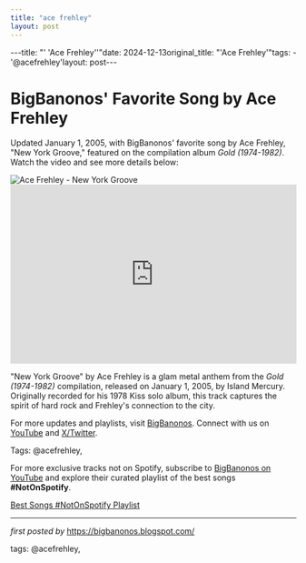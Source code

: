 ```yaml
---
title: "ace frehley"
layout: post
---
```

---title: "' 'Ace Frehley''"date: 2024-12-13original_title: "'Ace Frehley'"tags:  - '@acefrehley'layout: post---<!-- Post Title --><h1 >BigBanonos' Favorite Song by Ace Frehley</h1> <!-- Introductory Text --><p >Updated January 1, 2005, with BigBanonos' favorite song by Ace Frehley, "New York Groove," featured on the compilation album *Gold (1974-1982)*. Watch the video and see more details below:</p> <!-- Featured Image --><div > <img src="https://i.ytimg.com/vi/R4JihUaJxiA/mqdefault.jpg" alt="Ace Frehley - New York Groove" /></div> <!-- YouTube Video Embed --><div > <iframe width="100%" height="315" src="https://www.youtube.com/embed/LKdHy18rZcI" title="Ace Frehley - New York groove (Kiss Solo albums 1978)" frameborder="0" allow="accelerometer; autoplay; clipboard-write; encrypted-media; gyroscope; picture-in-picture; web-share" referrerpolicy="strict-origin-when-cross-origin" allowfullscreen></iframe></div> <!-- Song Information --><div > <p>"New York Groove" by Ace Frehley is a glam metal anthem from the *Gold (1974-1982)* compilation, released on January 1, 2005, by Island Mercury. Originally recorded for his 1978 Kiss solo album, this track captures the spirit of hard rock and Frehley's connection to the city.</p></div> <!-- Footer Links --><div > <p>For more updates and playlists, visit <a href="https://bigbanonos.blogspot.com/" target="_blank">BigBanonos</a>. Connect with us on <a href="https://www.youtube.com/@BigBanonos" target="_blank">YouTube</a> and <a href="https://x.com/bigbanonos" target="_blank">X/Twitter</a>.</p></div> <!-- Tags --><p >Tags: @acefrehley,</p><!--Subscribe and Playlist Links--><div>    <p>For more exclusive tracks not on Spotify, subscribe to <a href="https://www.youtube.com/@BigBanonos" target="_blank">BigBanonos on YouTube</a> and explore their curated playlist of the best songs <strong>#NotOnSpotify</strong>.</p>    <p><a href="https://www.youtube.com/playlist?list=PLtuNtuTatqI0kFahUCbtbfenC_ET5O_tr" target="_blank">Best Songs #NotOnSpotify Playlist<br /></a></p></div><hr /><p><em>first posted by</em> <a href="https://bigbanonos.blogspot.com/" rel="noopener" target="_new">https://bigbanonos.blogspot.com/</a></p><p>tags: @acefrehley,</p>
